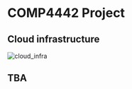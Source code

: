 # COMP4442 Project

##  Cloud infrastructure

![cloud_infra](https://cdn.discordapp.com/attachments/849959320623644743/967690606988120104/unknown.png)

## TBA
